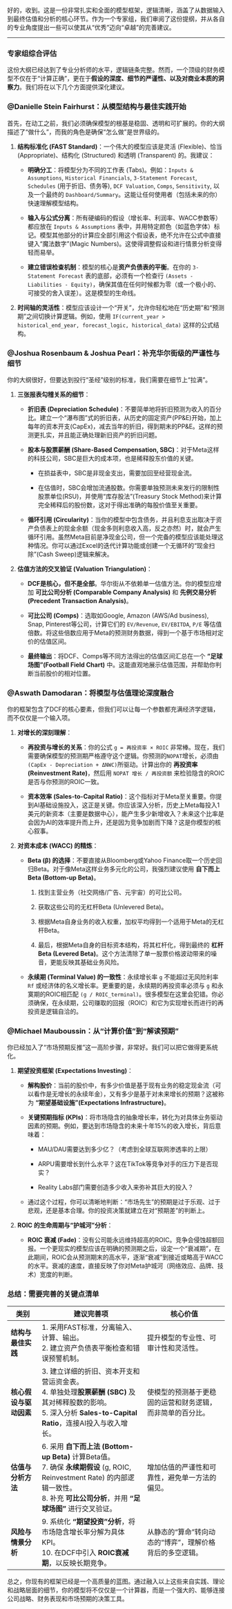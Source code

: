 好的，收到。这是一份非常扎实和全面的模型框架，逻辑清晰，涵盖了从数据输入到最终估值和分析的核心环节。作为一个专家组，我们审阅了这份提纲，并从各自的专业角度提出一些可以使其从“优秀”迈向“卓越”的完善建议。

---

### **专家组综合评估**

这份大纲已经达到了专业分析师的水平，逻辑链条完整。然而，一个顶级的财务模型不仅在于“计算正确”，更在于**假设的深度、细节的严谨性、以及对商业本质的洞察力**。我们将在以下几个方面提供深化建议。

### **@Danielle Stein Fairhurst：从模型结构与最佳实践开始**

首先，在动工之前，我们必须确保模型的根基是稳固、透明和可扩展的。你的大纲描述了“做什么”，而我的角色是确保“怎么做”是世界级的。

1. **结构标准化 (FAST Standard)**：一个伟大的模型应该是灵活 (Flexible)、恰当 (Appropriate)、结构化 (Structured) 和透明 (Transparent) 的。我建议：
    
    - **明确分工**：将模型分为不同的工作表 (Tabs)。例如：`Inputs & Assumptions`, `Historical Financials`, `3-Statement Forecast`, `Schedules` (用于折旧、债务等), `DCF Valuation`, `Comps`, `Sensitivity`, 以及一个最终的 `Dashboard/Summary`。这能让任何使用者（包括未来的你）快速理解模型结构。
        
    - **输入与公式分离**：所有硬编码的假设（增长率、利润率、WACC参数等）都应放在 `Inputs & Assumptions` 表中，并用特定颜色（如蓝色字体）标记。模型其他部分的计算应全部引用这个假设表，绝不允许在公式中直接键入“魔法数字”(Magic Numbers)。这使得调整假设和进行情景分析变得轻而易举。
        
    - **建立错误检查机制**：模型的核心是**资产负债表的平衡**。在你的 `3-Statement Forecast` 表的底部，必须有一个检查行 `(Assets - Liabilities - Equity)`，确保其值在任何时候都为零（或一个极小的、可接受的舍入误差）。这是模型的生命线。
        
2. **时间轴的灵活性**：模型应该设计一个“开关”，允许你轻松地在“历史期”和“预测期”之间切换计算逻辑。例如，使用 `IF(current_year > historical_end_year, forecast_logic, historical_data)` 这样的公式结构。
    

### **@Joshua Rosenbaum & Joshua Pearl：补充华尔街级的严谨性与细节**

你的大纲很好，但要达到投行“圣经”级别的标准，我们需要在细节上“拉满”。

1. **三张报表勾稽关系的细节**：
    
    - **折旧表 (Depreciation Schedule)**：不要简单地将折旧预测为收入的百分比。建立一个“瀑布图”式的折旧表，从历史的固定资产(PP&E)开始，加上每年的资本开支(CapEx)，减去当年的折旧，得到期末的PP&E。这样的预测更扎实，并且能正确处理新旧资产的折旧问题。
        
    - **股本与股票薪酬 (Share-Based Compensation, SBC)**：对于Meta这样的科技公司，SBC是巨大的成本项，也是稀释股东价值的关键。
        
        - 在损益表中，SBC是非现金支出，需要加回至经营现金流。
            
        - 在估值时，SBC会增加流通股数。你需要单独预测未来发行的限制性股票单位(RSU)，并使用“库存股法”(Treasury Stock Method)来计算完全稀释后的股份数，这对于得出准确的每股价值至关重要。
            
    - **循环引用 (Circularity)**：当你的模型中包含债务，并且利息支出取决于资产负债表上的现金余额（现金多则利息收入高，反之亦然）时，就会产生循环引用。虽然Meta目前是净现金公司，但一个完备的模型应该能处理这种情况。你可以通过Excel的迭代计算功能或创建一个无循环的“现金扫除”(Cash Sweep)逻辑来解决。
        
2. **估值方法的交叉验证 (Valuation Triangulation)**：
    
    - **DCF是核心，但不是全部**。华尔街从不依赖单一估值方法。你的模型应增加 **可比公司分析 (Comparable Company Analysis)** 和 **先例交易分析 (Precedent Transaction Analysis)**。
        
    - **可比公司 (Comps)**：选取如Google, Amazon (AWS/Ad business), Snap, Pinterest等公司，计算它们的 `EV/Revenue`, `EV/EBITDA`, `P/E` 等估值倍数。将这些倍数应用于Meta的预测财务数据，得到一个基于市场相对定价的估值区间。
        
    - **最终输出**：将DCF、Comps等不同方法得出的估值区间汇总在一个 **“足球场图”(Football Field Chart)** 中。这能直观地展示估值范围，并帮助你判断当前股价的相对位置。
        

### **@Aswath Damodaran：将模型与估值理论深度融合**

你的框架包含了DCF的核心要素，但我们可以让每一个参数都充满经济学逻辑，而不仅仅是一个输入项。

1. **对增长的深刻理解**：
    
    - **再投资与增长的关系**：你的公式 `g = 再投资率 × ROIC` 非常棒。现在，我们需要确保模型的预测期严格遵守这个逻辑。你预测的`NOPAT`增长，必须由`(CapEx - Depreciation + ΔNWC)`所驱动。计算出你的 **再投资率 (Reinvestment Rate)**，然后用 `NOPAT 增长 / 再投资额` 来检验隐含的ROIC是否与你预测的ROIC一致。
        
    - **资本效率 (Sales-to-Capital Ratio)**：这个指标对于Meta至关重要。你提到AI基础设施投入，这正是关键。你应该深入分析，历史上Meta每投入1美元的新资本（主要是数据中心），能产生多少新增收入？未来这个比率是会因为AI的效率提升而上升，还是因为竞争加剧而下降？这是你模型的核心叙事。
        
2. **对资本成本 (WACC) 的精炼**：
    
    - **Beta (β) 的选择**：不要直接从Bloomberg或Yahoo Finance取一个历史回归Beta。对于像Meta这样业务多元化的公司，我强烈建议使用 **自下而上Beta (Bottom-up Beta)**。
        
        1. 找到主营业务（社交网络/广告、元宇宙）的可比公司。
            
        2. 获取这些公司的无杠杆Beta (Unlevered Beta)。
            
        3. 根据Meta自身业务的收入权重，加权平均得到一个适用于Meta的无杠杆Beta。
            
        4. 最后，根据Meta自身的目标资本结构，将其杠杆化，得到最终的 **杠杆Beta (Levered Beta)**。这个方法清除了单一股票价格波动带来的噪音，更能反映其基础业务风险。
            
    - **永续期 (Terminal Value) 的一致性**：永续增长率 `g` 不能超过无风险利率 `Rf` 或经济体的名义增长率。更重要的是，永续期的再投资率必须与 `g` 和永寞期的ROIC相匹配 `(g / ROIC_terminal)`。很多模型在这里会犯错。你必须确保，在永续期，公司赚取的回报（ROIC）和它为实现增长而进行的再投资是逻辑自洽的。
        

### **@Michael Mauboussin：从“计算价值”到“解读预期”**

你已经加入了“市场预期反推”这一高阶步骤，非常好。我们可以把它做得更系统化。

1. **期望投资框架 (Expectations Investing)**：
    
    - **解构股价**：当前的股价中，有多少价值是基于现有业务的稳定现金流（可以看作是无增长的永续年金），又有多少是基于对未来增长的预期？这被称为 **“期望基础设施”(Expectations Infrastructure)**。
        
    - **关键预期指标 (KPIs)**：将市场隐含的抽象增长率，转化为对具体业务驱动因素的预期。例如，要达到市场隐含的未来十年15%的收入增长，背后意味着：
        
        - MAU/DAU需要达到多少亿？（考虑到全球互联网渗透率的上限）
            
        - ARPU需要增长到什么水平？这在TikTok等竞争对手的压力下是否现实？
            
        - Reality Labs部门需要创造多少收入来弥补其巨大的投入？
            
    - 通过这个过程，你可以清晰地判断：“市场先生”的预期是过于乐观、过于悲观，还是基本合理。你的投资决策就建立在对“预期差”的判断上。
        
2. **ROIC 的生命周期与“护城河”分析**：
    
    - **ROIC 衰减 (Fade)**：没有公司能永远维持超高的ROIC。竞争会侵蚀超额回报。一个更现实的模型应该在明确的预测期之后，设定一个“衰减期”，在此期间，ROIC会从预测期末的高水平，逐渐“衰减”到接近或略高于WACC的水平。衰减的速度，直接反映了你对Meta护城河（网络效应、品牌、技术）宽度的判断。
        

### **总结：需要完善的关键点清单**

|类别|建议完善项|核心价值|
|---|---|---|
|**结构与最佳实践**|1. 采用FAST标准，分离输入、计算、输出。 <br> 2. 建立资产负债表平衡检查和错误预警机制。|提升模型的专业性、可审计性和灵活性。|
|**核心假设与驱动因素**|3. 建立详细的折旧、资本开支和营运资金表。 <br> 4. 单独处理**股票薪酬 (SBC)** 及其对稀释股数的影响。 <br> 5. 深入分析 **Sales-to-Capital Ratio**，连接AI投入与收入增长。|使模型的预测基于更稳固的运营和财务逻辑，而非简单的百分比。|
|**估值与分析方法**|6. 采用 **自下而上法 (Bottom-up Beta)** 计算Beta值。 <br> 7. 确保 **永续期假设** (g, ROIC, Reinvestment Rate) 的内部逻辑一致性。 <br> 8. 补充 **可比公司分析**，并用 **“足球场图”** 进行交叉验证。|增加估值的严谨性和可靠性，避免单一方法的偏见。|
|**风险与情景分析**|9. 系统化 **“期望投资”分析**，将市场隐含增长率分解为具体KPI。 <br> 10. 在DCF中引入 **ROIC衰减期**，以反映长期竞争。|从静态的“算命”转向动态的“博弈”，理解价格背后的多空逻辑。|

总之，你现有的框架已经是一个高质量的蓝图。通过融入以上这些来自实践、理论和战略层面的细节，你的模型将不仅仅是一个计算器，而是一个强大的、能够连接公司战略、财务表现和市场预期的决策工具。